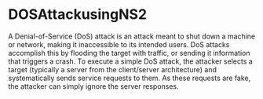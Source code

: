 # DOSAttackusingNS2
A Denial-of-Service (DoS) attack is an attack meant to shut down a machine or network, making it inaccessible to its intended users. DoS attacks accomplish this by flooding the target with traffic, or sending it information that triggers a crash.
To execute a simple DoS attack, the attacker selects a target (typically a server from the client/server architecture) and systematically sends service requests to them. As these requests are fake, the attacker can simply ignore the server responses.
